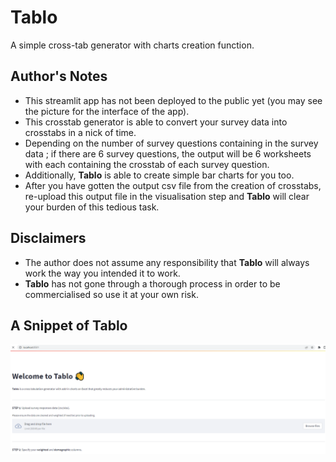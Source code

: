 # Tablo
A simple cross-tab generator with charts creation function.

## Author's Notes
* This streamlit app has not been deployed to the public yet (you may see the picture for the interface of the app).
* This crosstab generator is able to convert your survey data into crosstabs in a nick of time.
* Depending on the number of survey questions containing in the survey data ; if there are 6 survey questions, the output will be 6 worksheets with each containing the crosstab of each survey question.
* Additionally, __Tablo__ is able to create simple bar charts for you too.
* After you have gotten the output csv file from the creation of crosstabs, re-upload this output file in the visualisation step and __Tablo__ will clear your burden of this tedious task.

## Disclaimers
* The author does not assume any responsibility that __Tablo__ will always work the way you intended it to work.
* __Tablo__ has not gone through a thorough process in order to be commercialised so use it at your own risk.


## A Snippet of Tablo
![Tablo UI](https://github.com/linzheng1009/Tablo/blob/master/image/tablo_interface.PNG)
